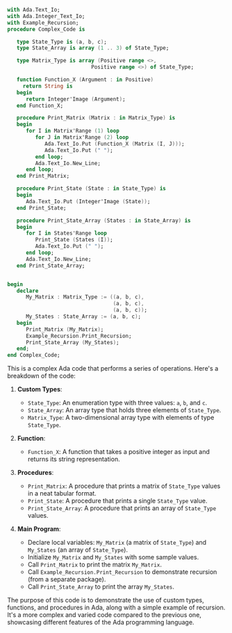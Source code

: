 ```ada

with Ada.Text_Io;
with Ada.Integer_Text_Io;
with Example_Recursion;
procedure Complex_Code is

   type State_Type is (a, b, c);
   type State_Array is array (1 .. 3) of State_Type;

   type Matrix_Type is array (Positive range <>,
                           Positive range <>) of State_Type;

   function Function_X (Argument : in Positive)
     return String is
   begin
      return Integer'Image (Argument);
   end Function_X;

   procedure Print_Matrix (Matrix : in Matrix_Type) is
   begin
      for I in Matrix'Range (1) loop
         for J in Matrix'Range (2) loop
            Ada.Text_Io.Put (Function_X (Matrix (I, J)));
            Ada.Text_Io.Put (" ");
         end loop;
         Ada.Text_Io.New_Line;
      end loop;
   end Print_Matrix;

   procedure Print_State (State : in State_Type) is
   begin
      Ada.Text_Io.Put (Integer'Image (State));
   end Print_State;

   procedure Print_State_Array (States : in State_Array) is
   begin
      for I in States'Range loop
         Print_State (States (I));
         Ada.Text_Io.Put (" ");
      end loop;
      Ada.Text_Io.New_Line;
   end Print_State_Array;


begin
   declare
      My_Matrix : Matrix_Type := ((a, b, c),
                                  (a, b, c),
                                  (a, b, c));
      My_States : State_Array := (a, b, c);
   begin
      Print_Matrix (My_Matrix);
      Example_Recursion.Print_Recursion;
      Print_State_Array (My_States);
   end;
end Complex_Code;

```

This is a complex Ada code that performs a series of operations. Here's a breakdown of the code:

1. **Custom Types**:
   - `State_Type`: An enumeration type with three values: `a`, `b`, and `c`.
   - `State_Array`: An array type that holds three elements of `State_Type`.
   - `Matrix_Type`: A two-dimensional array type with elements of type `State_Type`.

2. **Function**:
   - `Function_X`: A function that takes a positive integer as input and returns its string representation.

3. **Procedures**:
   - `Print_Matrix`: A procedure that prints a matrix of `State_Type` values in a neat tabular format.
   - `Print_State`: A procedure that prints a single `State_Type` value.
   - `Print_State_Array`: A procedure that prints an array of `State_Type` values.

4. **Main Program**:
   - Declare local variables: `My_Matrix` (a matrix of `State_Type`) and `My_States` (an array of `State_Type`).
   - Initialize `My_Matrix` and `My_States` with some sample values.
   - Call `Print_Matrix` to print the matrix `My_Matrix`.
   - Call `Example_Recursion.Print_Recursion` to demonstrate recursion (from a separate package).
   - Call `Print_State_Array` to print the array `My_States`.

The purpose of this code is to demonstrate the use of custom types, functions, and procedures in Ada, along with a simple example of recursion. It's a more complex and varied code compared to the previous one, showcasing different features of the Ada programming language.